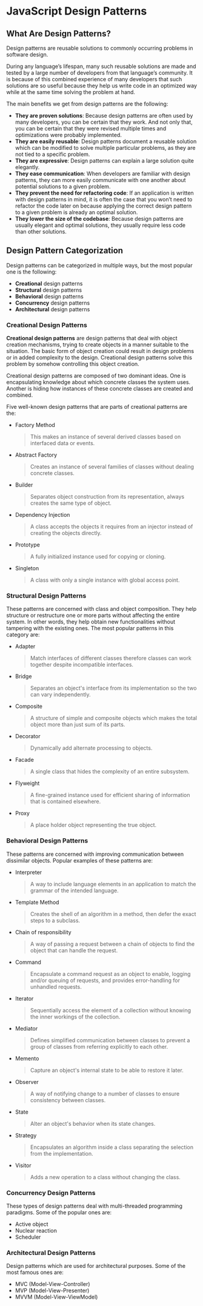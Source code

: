 # JavaScript Design Patterns

## What Are Design Patterns?

Design patterns are reusable solutions to commonly occurring problems in software design.

During any language’s lifespan, many such reusable solutions are made and tested by a large number of developers from that language’s community. It is because of this combined experience of many developers that such solutions are so useful because they help us write code in an optimized way while at the same time solving the problem at hand.

The main benefits we get from design patterns are the following:

- **They are proven solutions**: Because design patterns are often used by many developers, you can be certain that they work. And not only that, you can be certain that they were revised multiple times and optimizations were probably implemented.
- **They are easily reusable**: Design patterns document a reusable solution which can be modified to solve multiple particular problems, as they are not tied to a specific problem.
- **They are expressive**: Design patterns can explain a large solution quite elegantly.
- **They ease communication**: When developers are familiar with design patterns, they can more easily communicate with one another about potential solutions to a given problem.
- **They prevent the need for refactoring code**: If an application is written with design patterns in mind, it is often the case that you won’t need to refactor the code later on because applying the correct design pattern to a given problem is already an optimal solution.
- **They lower the size of the codebase**: Because design patterns are usually elegant and optimal solutions, they usually require less code than other solutions.

## Design Pattern Categorization

Design patterns can be categorized in multiple ways, but the most popular one is the following:

- **Creational** design patterns
- **Structural** design patterns
- **Behavioral** design patterns
- **Concurrency** design patterns
- **Architectural** design patterns

### Creational Design Patterns

**Creational design patterns** are design patterns that deal with object creation mechanisms, trying to create objects in a manner suitable to the situation. The basic form of object creation could result in design problems or in added complexity to the design. Creational design patterns solve this problem by somehow controlling this object creation.

Creational design patterns are composed of two dominant ideas. One is encapsulating knowledge about which concrete classes the system uses. Another is hiding how instances of these concrete classes are created and combined.

Five well-known design patterns that are parts of creational patterns are the:

- Factory Method
  > This makes an instance of several derived classes based on interfaced data or events.
- Abstract Factory
  > Creates an instance of several families of classes without dealing concrete classes.
- Builder
  > Separates object construction from its representation, always creates the same type of object.
- Dependency Injection
  > A class accepts the objects it requires from an injector instead of creating the objects directly.
- Prototype
  > A fully initialized instance used for copying or cloning.
- Singleton
  > A class with only a single instance with global access point.

### Structural Design Patterns

These patterns are concerned with class and object composition. They help structure or restructure one or more parts without affecting the entire system. In other words, they help obtain new functionalities without tampering with the existing ones. The most popular patterns in this category are:

- Adapter
  > Match interfaces of different classes therefore classes can work together despite incompatible interfaces.
- Bridge
  > Separates an object's interface from its implementation so the two can vary independently.
- Composite
  > A structure of simple and composite objects which makes the total object more than just sum of its parts.
- Decorator
  > Dynamically add alternate processing to objects.
- Facade
  > A single class that hides the complexity of an entire subsystem.
- Flyweight
  > A fine-grained instance used for efficient sharing of information that is contained elsewhere.
- Proxy
  > A place holder object representing the true object.

### Behavioral Design Patterns

These patterns are concerned with improving communication between dissimilar objects. Popular examples of these patterns are:

- Interpreter
  > A way to include language elements in an application to match the grammar of the intended language.
- Template Method
  > Creates the shell of an algorithm in a method, then defer the exact steps to a subclass.
- Chain of responsibility
  > A way of passing a request between a chain of objects to find the object that can handle the request.
- Command
  > Encapsulate a command request as an object to enable, logging and/or queuing of requests, and provides error-handling for unhandled requests.
- Iterator
  > Sequentially access the element of a collection without knowing the inner workings of the collection.
- Mediator
  > Defines simplified communication between classes to prevent a group of classes from referring explicitly to each other.
- Memento
  > Capture an object's internal state to be able to restore it later.
- Observer
  > A way of notifying change to a number of classes to ensure consistency between classes.
- State
  > Alter an object's behavior when its state changes.
- Strategy
  > Encapsulates an algorithm inside a class separating the selection from the implementation.
- Visitor
  > Adds a new operation to a class without changing the class.

### Concurrency Design Patterns

These types of design patterns deal with multi-threaded programming paradigms. Some of the popular ones are:

- Active object
- Nuclear reaction
- Scheduler

### Architectural Design Patterns

Design patterns which are used for architectural purposes. Some of the most famous ones are:

- MVC (Model-View-Controller)
- MVP (Model-View-Presenter)
- MVVM (Model-View-ViewModel)
